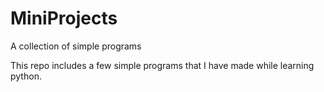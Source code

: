 # MiniProjects
A collection of simple programs

This repo includes a few simple programs that I have made while learning python.


